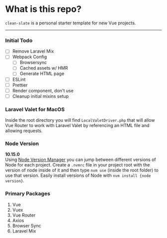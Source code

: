 # What is this repo? #
`clean-slate` is a personal starter template for new Vue projects.

---

### Initial Todo

- [ ] Remove Laravel Mix
- [ ] Webpack Config
    - [ ] Browsersync
    - [ ] Cached assets w/ HMR
    - [ ] Generate HTML page
- [ ] ESLint
- [ ] Prettier
- [ ] Render component, don't use <router-view>
- [ ] Cleanup initial mixins setup

### Laravel Valet for MacOS
Inside the root directory you will find `LocalValetDriver.php` that will allow Vue Router to work with Laravel Valet by referencing an HTML file and allowing requests.

### Node Version
**10.15.0**<br>
Using [Node Version Manager](https://github.com/creationix/nvm) you can jump between different versions of Node for each project. Create a `.nvmrc` file in your project root with the version of node inside of it and then type `nvm use` (inside the root folder) to use that version. Easily install versions of Node with `nvm install {node version}`.

### Primary Packages
1. Vue
1. Vuex
1. Vue Router
1. Axios
1. Browser Sync
1. Laravel Mix
